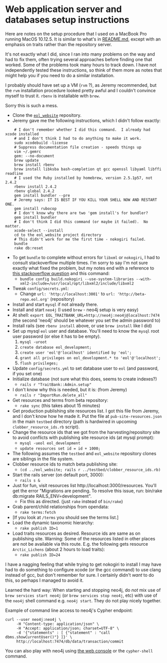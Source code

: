 # Web application server and databases setup instructions

Here are notes on the setup procedure that I used on a MacBook Pro
running MacOS 10.12.5.  It is similar to what's in
[README.md](https://github.com/EOL/eol_website/blob/master/README.md),
except with an emphasis on traits rather than the repository server.

It's not exactly what I did, since I ran into many problems on the way
and had to fix them, often trying several approaches before finding
one that worked.  Some of the problems took many hours to track down.
I have not independently tested these instructions, so think of them
more as notes that might help you if you need to do a similar
installation.

I probably should have set up a VM (`rvm` ?), as
Jeremy recommended, but the `rvm` installation procedure looked pretty
awful and I couldn't convince myself to trust it.
`rbenv` is installable with `brew`.

Sorry this is such a mess.

 * Clone the [`eol_website`](https://github.com/EOL/eol_website) repository.
 * Jeremy gave me the following instructions, which I didn't follow exactly:

```
    # I don't remember whether I did this command.  I already had xcode installed
    # and I don't think I had to do anything to make it work.
    sudo xcodebuild -license
    # Suppress documentation file creation - speeds things up
    vim ~/.gemrc
    gem: --no-document
    brew update
    brew install rbenv
    brew install libksba bash-completion qt gcc openssl libyaml libffi readline
    # I used the Ruby installed by homebrew, version 2.5.1p57, not 2.4.2
    rbenv install 2.4.2
    rbenv global 2.4.2
    gem install bundler --pre
    # Jeremy says: IT IS BEST IF YOU KILL YOUR SHELL NOW AND RESTART ONE.
    gem install rubocop
    # I don't know why there are two 'gem install's for bundler?
    gem install bundler
    # I don't think I did this command (or maybe it failed).  No matter.
    xcode-select --install
    cd to the eol_website project directory
    # This didn't work for me the first time - nokogiri failed.
    bundle
    rake db:reset
```

 * To get `bundle` to complete without errors for `libxml` or `nokogiri`, 
   I had to consult stackoverflow multiple times.  I'm sorry to say I'm
   not sure exactly what fixed the problem, but my notes end with a reference
   to [this stackoverflow question](https://stackoverflow.com/questions/39937394/gem-install-nokogiri-v-1-6-8-1-fails) and this command:
      * `bundle config build.nokogiri --use-system-libraries --with-xml2-include=/usr/local/opt/libxml2/include/libxml2`
 * Tweak `config/secrets.yml`:
      * Change `url: 'http://localhost:3001'` to `url: 'http://beta-repo.eol.org'` (repository)
 * Install and start `mysql` if not already there.
 * Install and start `neo4j` (I used `brew` - neo4j setup is very easy)
 * At shell: `export EOL_TRAITBANK_URL=http://neo4j:neo4j@localhost:7474` (the second 'neo4j' should be whatever you set the admin password to)
 * Install rails (see `rbenv install` above, or use `brew install` like I did)
 * Set up mysql `eol` user and database.  You'll need to know the `mysql`
   root user password (or else it has to be empty).
      1. `mysql -uroot`
      1. `create database eol_development;`
      1. `create user 'eol'@'localhost' identified by 'eol';`
      1. `grant all privileges on eol_development.* to 'eol'@'localhost';`
      1. `flush privileges;`
 * Update `config/secrets.yml` to set database user to `eol` (and password, if you set one)
 * Initialize database (not sure what this does, seems to create indexes?)
      * `rails r "TraitBank::Admin.setup"`
 * I don't know why this is needed, but it is: (from Jeremy)
      * `rails r "ImportRun.delete_all"`
 * Get resources and terms from beta repository:
      * `rake sync`  (this takes about 15 minutes)
 * Get production publishing site resources list.  I got this file from Jeremy, and I don't know how he made it.  Put the file at `pub-site-resources.json` in the main `testbed` directory (path is hardwired in upcoming `clobber_resource_ids.rb` script).
 * Change the resource ids that we got from the harvesting/repository site to avoid conflicts with publishing site resource ids (at mysql prompt):
      * `mysql -ueol eol_development`
      * `update resources set id = id + 1000;`
 * The following assumes the `testbed` and `eol_website` repository clones are siblings in the file system.
 * Clobber resource ids to match beta publishing site: <br/>
      * `(cd ../eol_website; rails r ../testbed/clobber_resource_ids.rb)`
 * Start the rails server (on default port, 3000):
      * `rails s &`
 * Just for fun, visit resources list http://localhost:3000/resources.  You'll get the error "Migrations are pending. To resolve this issue, run: bin/rake db:migrate RAILS_ENV=development".
      * Fix this as directed.  (just `rake` instead of `bin/rake`)
 * Grab parent/child relationships from opendata:
      * `rake terms:fetch`
 * [If you look at `/terms` you should see the terms list.]
 * Load the dynamic taxonomic hierarchy: <br/>
      * `rake publish ID=1`
 * Load traits resources as desired.  Resource ids are same as on publishing site.
   Warning: Some of the resources listed in other places are not be available via this route.
   E.g. the following gets resource `Arctic_Lichens` (about 2 hours to load traits): <br />
      * `rake publish ID=24`

I have a nagging feeling that while trying to get nokogiri to install
I may have had to do something to configure xcode (or the gcc command)
to use clang instead of gcc, but don't remember for sure.  I certainly
didn't _want_ to do this, so perhaps I managed to avoid it.

Learned the hard way: When starting and stopping neo4j, do *not* mix
use of `brew services start neo4j` (or `brew services stop neo4j`, etc) with use of
the `neo4j` shell command e.g. `neo4j start`.  They do not play nicely
together.

Example of command line access to neo4j's Cypher endpoint:

    curl --user neo4j:neo4j \
         -H "Content-type: application/json" \
         -H "Accept: application/json; charset=UTF-8" \
         -d '{"statements" : [ {"statement" : "call dbms.showCurrentUser()"} ]}' \
         http://localhost:7474/db/data/transaction/commit

You can also play with neo4j using [the
web console](http://localhost:7474/) or the `cypher-shell` command.
